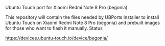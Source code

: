 Ubuntu Touch port for Xiaomi Redmi Note 8 Pro (begonia)

This repository will contain the files needed by UBPorts Installer to install Ubuntu Touch on Xiaomi Redmi Note 8 Pro (begonia) and prebuilt images for those who want to flash it manually.
Status

https://devices.ubuntu-touch.io/device/begonia/
